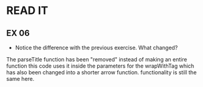 # READ IT
## EX 06
* Notice the difference with the previous exercise. What changed?


The parseTitle function has been "removed" instead of making an entire function this code uses it inside the parameters for the wrapWithTag which has also been changed into a shorter arrow function. functionality is still the same here.